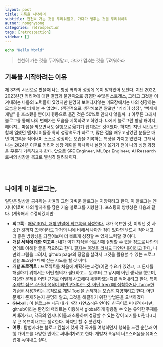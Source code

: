 ```yaml
---
layout: post
title: 기록을 시작하며
subtitle: 천천히 가는 것을 두려워말고, 가다가 멈추는 것을 두려워하라
author: honghyeong
categories: retrospection
tags: [retrospection]
sidebar: []
---
```


```bash
echo "Hello World"
```

> 천천히 가는 것을 두려워말고, 가다가 멈추는 것을 두려워하라

## 기록을 시작하려는 이유

제 3자의 시선으로 봤을때 나는 항상 커리어 성장에 목이 말라있어 보인다.
지난 2022, 2023년간 커리어에 대한 결핍과 불만족으로 경험한 수많은 스트레스, 그리고 그것을 이겨내려는 나름의 노력들이 있었지만 분명히 보여지지않는 메모장에서는 나의 성장하는 모습을 눈에 띄게 볼 수 없었다. (객관적으로 생각해보면 말로만 "커리어 성장", "빡세게 개발" 을 호소했을 뿐이지 행동으로 옮긴 것은 50%로 안되지 않을까...) 아무튼 그래서 블로그를 통해 나의 변해가는 모습을 기록하려고 하였다. 나에게 블로그란 항상 해야지, 해야지... 마음을 먹으면서도 실행으로 옮기기 쉽지않은 것이였다. 하지만 지난 시간동안 함께 일했던 엔지니어들중 특히 성장속도가 빠르고, 많은 점을 배우고싶었던 분들은 매년 회고록을 적어내며 스스로 성장하는 모습을 기록하는 특징을 가지고 있었다. 그래서 나는 2024년 이후로 커리어 성장 계획을 하나하나 실천에 옮기기 전에 나의 성장 과정을 꾸준히 기록하고자 한다. 앞으로 SRE Engineer, MLOps Engineer, AI Research 로써의 성장을 목표로 열심히 달려봐야지. 

<br>
<br>

## 나에게 이 블로그는,

일단은 일상을 공유하는 차원의 그런 가벼운 블로그는 지양하려고 한다. 이 블로그는 엔지니어로써 나의 발자취를 담은 기술 블로그를 지향한다.
포스팅의 방향성은 다음과 같다. (계속해서 수정되겠지만)

- **회고록** : <U>매달 30일, 매해 연말에 회고록을 작성한다.</U> 내가 목표한 것, 이뤄낸 것 사소한 것까지 조금이라도 과거의 나에 비해서 나아간 점이 있다면 반드시 적어내고 더 좋은 방향성을 되짚어보며 더 빠르게 성장할 수 있게 노력할 것 이다.
- **개발 서적에 대한 회고록** : 내가 익힌 지식을 어르신께 설명할 수 있을 정도로 나만의 언어로 이해한 글을 적으려고 한다. <U>필자는 이것을 리처드 파인만 룰이라고 한다.</U> 나만의 그림을 그려서, github page의 장점을 살려서 그것을 활용할 수 있는 프로그램을 포스팅마다에 싣는 시도를 할 것 이다.
- **개발 프로젝트** : 프로젝트를 처음에 계획하는 과정(어떤 수요가 있었고, 그 문제를 해결하기 위해서는 어떤 협의가 필요하고... 등)부터 그 당시에 어떤 생각을 했으며, 다양한 문제를 어떤 근거로 어떻게 사고해여 해결하였는지를 적어내려고 한다. <U>특히 주의할 점은 수단이 목적이 되면 안된다는 것. 어떤 trend에 집착하거나, fancy한 기술을 사용하려는 목적으로 개발 Tool을 선택하는 모습은 지양하려고 한다. </U> 어떤 문제가 존재하는지 분명히 알고, 그것을 해결하기 위한 방법론을 모색하겠다.
- **Global** : 이 블로그는 지금 내가 가장 자연스러운 언어인 한국어로 써내려가지만, github이라는 환경의 메리트는 이용해서 global하게 활용될 수 있는 유익한 주제를 써내려가고, 각국의 엔지니어들과 소통하며 성장할 수 있는 장이 되기를 바란다.(너무 큰 목표이라고는 생각한다. 하지만 할 수 있겠지)
- **여행** : 탐험자라는 블로그 컨셉에 맞게 각 국가를 여행하면서 행복을 느낀 순간과 여행 가이드를 다양한 언어로 써내려가려고 한다. 개발자 특유의 너드스러움을 유머스럽게 녹여내고 싶다.

